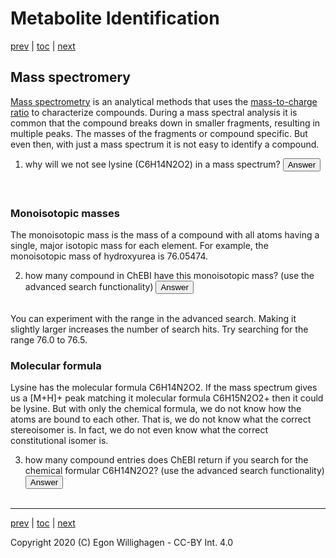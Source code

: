 # Metabolite Identification

[prev](./databases.md) | [toc](./README.md) | [next](omics.md)

<script>
  function toggleAnswer(id) {
  var answer = document.getElementById(id);
  if (answer.style.visibility === "hidden" ||
      answer.style.visibility === "none") {
    answer.style.visibility = "visible";
  } else {
    answer.style.visibility = "hidden";
  }
}
</script>

## Mass spectromery

[Mass spectrometry](https://en.wikipedia.org/wiki/Mass_spectrometry) is an analytical
methods that uses the [mass-to-charge ratio](https://en.wikipedia.org/wiki/Mass_spectrometry)
to characterize compounds. During a mass spectral analysis it is common that
the compound breaks down in smaller fragments, resulting in multiple peaks. The masses
of the fragments or compound specific. But even then, with just a mass spectrum
it is not easy to identify a compound.

1. why will we not see lysine (C6H14N2O2) in a mass spectrum? <button onclick="toggleAnswer('q1')">Answer</button><span id="q1" style="visibility: hidden"> Because it is not charged. However, we can see its protonated and deprotoned counterparts.</span>

### Monoisotopic masses

The monoisotopic mass is the mass of a compound with all atoms having a single,
major isotopic mass for each element. For example, the monoisotopic mass of
hydroxyurea is 76.05474.

2. how many compound in ChEBI have this monoisotopic mass? (use the advanced search functionality) <button onclick="toggleAnswer('q2')">Answer</button><span id="q2" style="visibility: hidden"> Two: CHEBI:38662 and CHEBI:44423</span>

You can experiment with the range in the advanced search. Making it slightly larger
increases the number of search hits. Try searching for the range 76.0 to 76.5.

### Molecular formula

Lysine has the molecular formula C6H14N2O2. If the mass spectrum gives us a [M+H]+ peak
matching it molecular formula C6H15N2O2+ then it could be lysine. But with only the
chemical formula, we do not know how the atoms are bound to each other. That is, we
do not know what the correct stereoisomer is. In fact, we do not even know what the
correct constitutional isomer is.

3. how many compound entries does ChEBI return if you search for the chemical formular C6H14N2O2? (use the advanced search functionality) <button onclick="toggleAnswer('q3')">Answer</button><span id="q3" style="visibility: hidden"> ChEBI lists 30116 entries with this chemical formula (at the time of writing)</span>





---

[prev](./databases.md) | [toc](./README.md) | [next](omics.md)

Copyright 2020 (C) Egon Willighagen - CC-BY Int. 4.0
